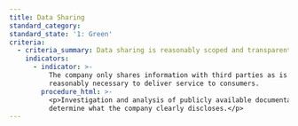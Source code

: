 ```yaml
---
title: Data Sharing
standard_category:
standard_state: '1: Green'
criteria:
  - criteria_summary: Data sharing is reasonably scoped and transparent.
    indicators:
      - indicator: >-
          The company only shares information with third parties as is
          reasonably necessary to deliver service to consumers.
        procedure_html: >-
          <p>Investigation and analysis of publicly available documentation to
          determine what the company clearly discloses.</p>
---
```



